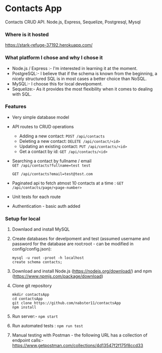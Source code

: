 # Contacts App 
Contacts CRUD API. Node.js, Express, Sequelize, Postgresql, Mysql

### Where is it hosted
https://stark-refuge-37192.herokuapp.com/

### What platform I chose and why I chose it

* Node.js / Express :- I'm interested in learning it at the moment.
* PostgreSQL:- I believe that if the schema is known from the beginning, a nicely structured SQL is in most cases a better choice than NoSQL.
* MySQL:- I choose this for local develpoment.
* Sequelize:- As it provides the most flexibility when it comes to dealing with SQL.

### Features

* Very simple database model
* API routes to CRUD operations
  * Adding a new contact:
    ```POST /api/contacts```
  * Deleting a new contact:
     ```DELETE /api/contact/<id>```
  * Updating an existing contact:
    ```PUT /api/contacts/<id>```
  * Get a contact by id:
    ```GET /api/contacts/<id>```

* Searching a contact by fullname / email        
    ```GET /api/contacts?fullname=test test```

    ```GET /api/contacts?email=test@test.com```
* Paginated api to fetch atmost 10 contacts at a time : ```GET /api/contacts/page/<page-number>```
* Unit tests for each route
* Authentication - basic auth added

### Setup for local

1. Downlaod and install MySQL 

2. Create databases for develpoment and test (assumed username and password for the database are root:root - can be modified in config/config.json):
    ```
    mysql -u root -proot -h localhost
    create schema contacts;
    ```
3. Download and install Node.js (https://nodejs.org/download/) and npm (https://www.npmjs.com/package/download)

4. Clone git repository
   ```
   mkdir contactsApp
   cd contactsApp
   git clone https://github.com/nabster11/contactsApp
   npm install
   ```
5. Run server:- 
   ``` npm start ```

6. Run automated tests : 
   ``` npm run test ```

7. Manual testing with Postman - the following URL has a collection of endpoint calls:-
https://www.getpostman.com/collections/4d13547f2f175f8ccd33
